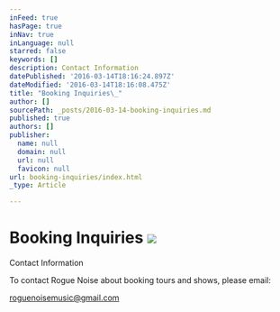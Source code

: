 ```yaml
---
inFeed: true
hasPage: true
inNav: true
inLanguage: null
starred: false
keywords: []
description: Contact Information
datePublished: '2016-03-14T18:16:24.897Z'
dateModified: '2016-03-14T18:16:08.475Z'
title: "Booking Inquiries\_"
author: []
sourcePath: _posts/2016-03-14-booking-inquiries.md
published: true
authors: []
publisher:
  name: null
  domain: null
  url: null
  favicon: null
url: booking-inquiries/index.html
_type: Article

---
```

# Booking Inquiries ![](https://s3-us-west-2.amazonaws.com/the-grid-img/p/6ae2ecc230aebb983da285478df341826738fefa.jpg)

Contact Information

To contact Rogue Noise about booking tours and shows, please email:

roguenoisemusic@gmail.com